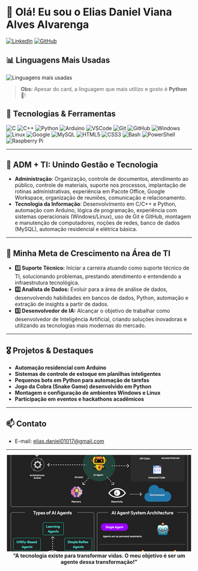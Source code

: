 # 👋 Olá! Eu sou o Elias Daniel Viana Alves Alvarenga

[![LinkedIn](https://img.shields.io/badge/LinkedIn-Elias%20Daniel-blue?logo=linkedin)](https://www.linkedin.com/in/elias-daniel-6148a7310/)
[![GitHub](https://img.shields.io/badge/GitHub-EliasDaniel01-181717?logo=github)](https://github.com/EliasDaniel01)

## 📊 Linguagens Mais Usadas

<div align="left">
  <img src="https://github-readme-stats.vercel.app/api/top-langs/?username=EliasDaniel01&layout=compact&theme=radical&hide_border=true&langs_count=7&custom_title=Linguagens+Mais+Usadas&hide=python" alt="Linguagens mais usadas"/>
</div>

> **Obs:** Apesar do card, a linguagem que mais utilizo e gosto é **Python** 🐍!

## 🚀 Tecnologias & Ferramentas

<div align="left">
  <img src="https://cdn.jsdelivr.net/gh/devicons/devicon/icons/c/c-original.svg" width="40" alt="C"/>
  <img src="https://cdn.jsdelivr.net/gh/devicons/devicon/icons/cplusplus/cplusplus-original.svg" width="40" alt="C++"/>
  <img src="https://cdn.jsdelivr.net/gh/devicons/devicon/icons/python/python-original.svg" width="40" alt="Python"/>
  <img src="https://cdn.jsdelivr.net/gh/devicons/devicon/icons/arduino/arduino-original.svg" width="40" alt="Arduino"/>
  <img src="https://cdn.jsdelivr.net/gh/devicons/devicon/icons/vscode/vscode-original.svg" width="40" alt="VSCode"/>
  <img src="https://cdn.jsdelivr.net/gh/devicons/devicon/icons/git/git-original.svg" width="40" alt="Git"/>
  <img src="https://cdn.jsdelivr.net/gh/devicons/devicon/icons/github/github-original.svg" width="40" alt="GitHub"/>
  <img src="https://cdn.jsdelivr.net/gh/devicons/devicon/icons/windows8/windows8-original.svg" width="40" alt="Windows"/>
  <img src="https://cdn.jsdelivr.net/gh/devicons/devicon/icons/linux/linux-original.svg" width="40" alt="Linux"/>
  <img src="https://cdn.jsdelivr.net/gh/devicons/devicon/icons/google/google-original.svg" width="40" alt="Google"/>
  <img src="https://cdn.jsdelivr.net/gh/devicons/devicon/icons/mysql/mysql-original.svg" width="40" alt="MySQL"/>
  <img src="https://cdn.jsdelivr.net/gh/devicons/devicon/icons/html5/html5-original.svg" width="40" alt="HTML5"/>
  <img src="https://cdn.jsdelivr.net/gh/devicons/devicon/icons/css3/css3-original.svg" width="40" alt="CSS3"/>
  <img src="https://cdn.jsdelivr.net/gh/devicons/devicon/icons/bash/bash-original.svg" width="40" alt="Bash"/>
  <img src="https://cdn.jsdelivr.net/gh/devicons/devicon/icons/powershell/powershell-original.svg" width="40" alt="PowerShell"/>
  <img src="https://cdn.jsdelivr.net/gh/devicons/devicon/icons/raspberrypi/raspberrypi-original.svg" width="40" alt="Raspberry Pi"/>
</div>

---

## 🏢 ADM + TI: Unindo Gestão e Tecnologia

- **Administração**: Organização, controle de documentos, atendimento ao público, controle de materiais, suporte nos processos, implantação de rotinas administrativas, experiência em Pacote Office, Google Workspace, organização de reuniões, comunicação e relacionamento.
- **Tecnologia da Informação**: Desenvolvimento em C/C++ e Python, automação com Arduino, lógica de programação, experiência com sistemas operacionais (Windows/Linux), uso de Git e GitHub, montagem e manutenção de computadores, noções de redes, banco de dados (MySQL), automação residencial e elétrica básica.

---

## 🎯 Minha Meta de Crescimento na Área de TI

- **1️⃣ Suporte Técnico:** Iniciar a carreira atuando como suporte técnico de TI, solucionando problemas, prestando atendimento e entendendo a infraestrutura tecnológica.
- **2️⃣ Analista de Dados:** Evoluir para a área de análise de dados, desenvolvendo habilidades em bancos de dados, Python, automação e extração de insights a partir de dados.
- **3️⃣ Desenvolvedor de IA:** Alcançar o objetivo de trabalhar como desenvolvedor de Inteligência Artificial, criando soluções inovadoras e utilizando as tecnologias mais modernas do mercado.

---

## 🎖️ Projetos & Destaques

- **Automação residencial com Arduino**  
- **Sistemas de controle de estoque em planilhas inteligentes**  
- **Pequenos bots em Python para automação de tarefas**
- **Jogo da Cobra (Snake Game) desenvolvido em Python**
- **Montagem e configuração de ambientes Windows e Linux**
- **Participação em eventos e hackathons acadêmicos**

---

## 📫 Contato

- E-mail: elias.daniel01017@gmail.com

---

<div align="center">
  <img src="ia.gif" width="500" alt="Gif TI" />
</div>

<div align="center">
  <strong>“A tecnologia existe para transformar vidas. O meu objetivo é ser um agente dessa transformação!”</strong>
</div>
